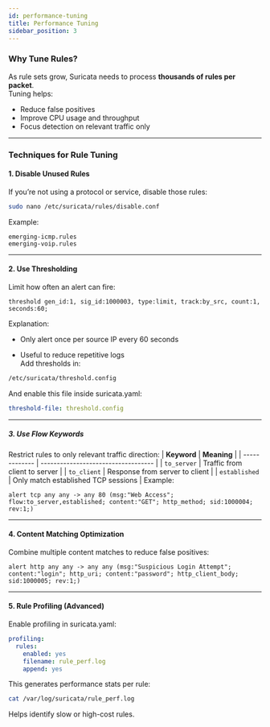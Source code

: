 ```yaml
---
id: performance-tuning
title: Performance Tuning
sidebar_position: 3
---
```

### Why Tune Rules?

As rule sets grow, Suricata needs to process **thousands of rules per packet**.  
Tuning helps:

- Reduce false positives
- Improve CPU usage and throughput
- Focus detection on relevant traffic only

---

###  Techniques for Rule Tuning

####  1. Disable Unused Rules

If you’re not using a protocol or service, disable those rules:

```bash
sudo nano /etc/suricata/rules/disable.conf
```
Example:
```text
emerging-icmp.rules
emerging-voip.rules
```
---
#### 2. Use Thresholding
   Limit how often an alert can fire:
```text
threshold gen_id:1, sig_id:1000003, type:limit, track:by_src, count:1, seconds:60;
```
Explanation:

- Only alert once per source IP every 60 seconds

- Useful to reduce repetitive logs  
Add thresholds in:
```bash
/etc/suricata/threshold.config
```
And enable this file inside suricata.yaml:
```yaml
threshold-file: threshold.config
```
---
##### 3. Use Flow Keywords
Restrict rules to only relevant traffic direction:
| **Keyword**   | **Meaning**                         |
| ------------- | ----------------------------------- |
| `to_server`   | Traffic from client to server       |
| `to_client`   | Response from server to client      |
| `established` | Only match established TCP sessions |
Example:
```text
alert tcp any any -> any 80 (msg:"Web Access"; flow:to_server,established; content:"GET"; http_method; sid:1000004; rev:1;)
```
---
#### 4. Content Matching Optimization
Combine multiple content matches to reduce false positives:
```text
alert http any any -> any any (msg:"Suspicious Login Attempt"; content:"login"; http_uri; content:"password"; http_client_body; sid:1000005; rev:1;)
```
---
#### 5. Rule Profiling (Advanced)
Enable profiling in suricata.yaml:
```yaml
profiling:
  rules:
    enabled: yes
    filename: rule_perf.log
    append: yes
```
This generates performance stats per rule:
```bash
cat /var/log/suricata/rule_perf.log
```
Helps identify slow or high-cost rules.